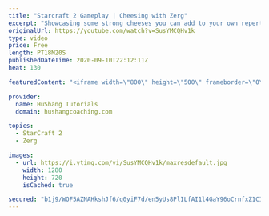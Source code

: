 ```yaml
---
title: "Starcraft 2 Gameplay | Cheesing with Zerg"
excerpt: "Showcasing some strong cheeses you can add to your own repertoire in some live ladder games with commentary!   Starcraft 2 Gameplay | Cheesing with Zerg #StarCraft2 #gameplay #zerg #cheese  Coaching -------------------------------------------------------------------------- Website: https://www.hushangcoaching.com"
originalUrl: https://youtube.com/watch?v=SusYMCQHv1k
type: video
price: Free
length: PT18M20S
publishedDateTime: 2020-09-10T22:12:11Z
heat: 130

featuredContent: "<iframe width=\"800\" height=\"500\" frameborder=\"0\" src=\"https://www.youtube.com/embed/SusYMCQHv1k\" allow=\"accelerometer; autoplay; encrypted-media; gyroscope; picture-in-picture\" allowfullscreen></iframe>"

provider:
  name: HuShang Tutorials
  domain: hushangcoaching.com

topics:
  - StarCraft 2
  - Zerg

images:
  - url: https://i.ytimg.com/vi/SusYMCQHv1k/maxresdefault.jpg
    width: 1280
    height: 720
    isCached: true

secured: "b1j9/WOF5AZNAHkshJf6/q0yiF7d/en5yUs8PlILfAI1l4GaY96oCrnfxZ1CIG9Xl9lHPbETODZo3Qg38qMfse7adambYQftGgjDVLbf6rEt7uHGO4W7y98zCT4wrPCNUQOHn6fB5gLBZB2ZDB3Gu0tRLTxuoDEx4mQHhOEekVh08u1mG3p74LMR1uvfpbJ/FhC+dJk3a87/vs5BLZRqQef5pycvXdrsjjAs+fD2Mw7G1j2qu67O4tVC9tCcbI1U0x2SRB9a1VRWV7Ed2N3ht604xJRO69Hazobhly2yI1quL3Oz0M1y9y5C9dD5vBZFjqt2czuqiTSXzdiLqLcQ/upJLTi2Ugf/L7+MiIx9q7O2z4Ie/vpPiatDYZdHJZHMTf/oWnQWV76nGjNMN1nJiWR4HCZ5he/xvSHOo/hQ0D4=;eLYt5mgOfB14OUDXzM0Q5Q=="
---
```


